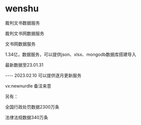 # wenshu
裁判文书数据服务

裁判文书网数据服务

文书网数据服务

1.34亿，数据服务，可以提供json、xlsx、mongodb数据库搭建导入

最新数据至23.01.31

---- 2023.02.10 可以提供逐月更新服务

vx:newnurdle 备注来意

另有：

全国行政处罚数据2300万条

法律法规数据340万条
